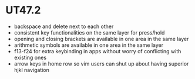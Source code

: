 # UT47.2

- backspace and delete next to each other
- consistent key functionalities on the same layer for press/hold
- opening and closing brackets are available in one area in the same layer
- arithmetic symbols are available in one area in the same layer
- f13-f24 for extra keybinding in apps without worry of conflicting with existing ones
- arrow keys in home row so vim users can shut up about having superior hjkl navigation
